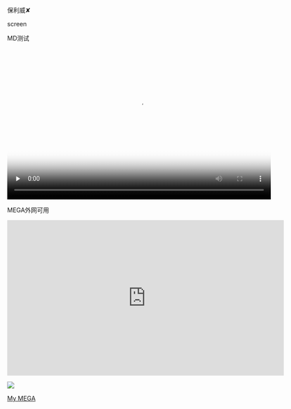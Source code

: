 <script src='//player.polyv.net/script/polyvplayer.min.js'></script>

保利威✘

<div id='plv_1ee1538ef742810030f54db829a94ab3_1'>screen</div>

MD测试

<video id="video" controls="" preload="none" poster="https://cdn.jsdelivr.net/gh/AmbroseRen/Picture/img/wallpaper/desktop/bing/lake.jpg" width="610px" height="350px">
    <source id="mp4" src="https://blinkfox.github.io/medias/videos/demo.mp4" type="video/mp4">
</video>

<script>
var player = polyvObject('#plv_1ee1538ef742810030f54db829a94ab3_1').videoPlayer({
    'width':'600',
  'height':'338',
    'vid' : '1ee1538ef742810030f54db829a94ab3_1' ,
 'forceH5':true 
});
</script>

MEGA外网可用

<iframe width="640" height="360" frameborder="0" src="https://mega.nz/embed/G48mxZbS#V7ijshlwaES2hm7BIfoGIVejEFgCatzzGTDoj7baEFU!1a" allowfullscreen allow="autoplay;"></iframe>

![](https://cdn.jsdelivr.net/gh/AmbroseRen/Picture@master/img/QR/MEGA/MEGA.png)

[My MEGA](https://mega.nz/C!v0kBAYzT)



